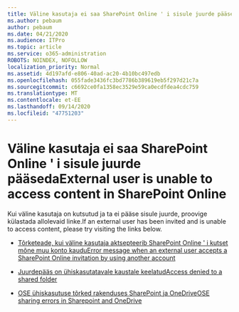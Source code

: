 ```yaml
---
title: Väline kasutaja ei saa SharePoint Online ' i sisule juurde pääseda
ms.author: pebaum
author: pebaum
ms.date: 04/21/2020
ms.audience: ITPro
ms.topic: article
ms.service: o365-administration
ROBOTS: NOINDEX, NOFOLLOW
localization_priority: Normal
ms.assetid: 4d197afd-e806-40ad-ac20-4b10bc497edb
ms.openlocfilehash: 055fade3436fc3bd7786b389619eb5f297d21c7a
ms.sourcegitcommit: c6692ce0fa1358ec3529e59ca0ecdfdea4cdc759
ms.translationtype: MT
ms.contentlocale: et-EE
ms.lasthandoff: 09/14/2020
ms.locfileid: "47751203"
---
```

# <a name="external-user-is-unable-to-access-content-in-sharepoint-online"></a><span data-ttu-id="d2d74-102">Väline kasutaja ei saa SharePoint Online ' i sisule juurde pääseda</span><span class="sxs-lookup"><span data-stu-id="d2d74-102">External user is unable to access content in SharePoint Online</span></span>

<span data-ttu-id="d2d74-103">Kui väline kasutaja on kutsutud ja ta ei pääse sisule juurde, proovige külastada allolevaid linke.</span><span class="sxs-lookup"><span data-stu-id="d2d74-103">If an external user has been invited and is unable to access content, please try visiting the links below.</span></span>

- [<span data-ttu-id="d2d74-104">Tõrketeade, kui väline kasutaja aktsepteerib SharePoint Online ' i kutset mõne muu konto kaudu</span><span class="sxs-lookup"><span data-stu-id="d2d74-104">Error message when an external user accepts a SharePoint Online invitation by using another account</span></span>](https://docs.microsoft.com/sharepoint/support/sharing-and-permissions/error-when-external-user-accepts-an-invitation-by-using-another-account)

- [<span data-ttu-id="d2d74-105">Juurdepääs on ühiskasutatavale kaustale keelatud</span><span class="sxs-lookup"><span data-stu-id="d2d74-105">Access denied to a shared folder</span></span>](https://docs.microsoft.com/sharepoint/support/sharing-and-permissions/cannot-access-shared-folder)

- [<span data-ttu-id="d2d74-106">OSE ühiskasutuse tõrked rakenduses SharePoint ja OneDrive</span><span class="sxs-lookup"><span data-stu-id="d2d74-106">OSE sharing errors in Sharepoint and OneDrive</span></span>](https://docs.microsoft.com/sharepoint/sharepoint-onedrive-error-message)

